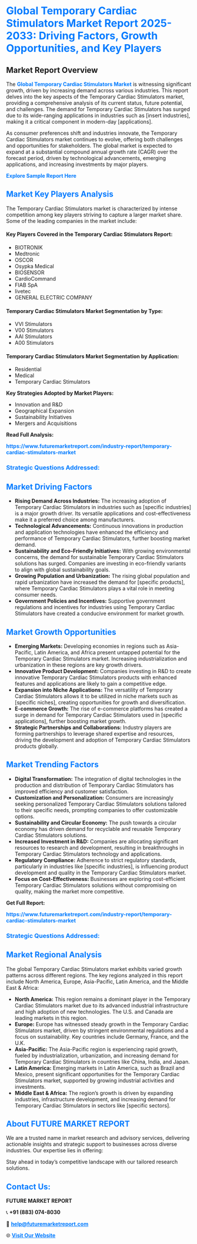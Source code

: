 <h1 style="color: #007BFF;">Global Temporary Cardiac Stimulators Market Report 2025-2033: Driving Factors, Growth Opportunities, and Key Players</h1>

<section id="overview">
<h2>Market Report Overview</h2>
<p>The <a href="https://www.futuremarketreport.com/industry-report/temporary-cardiac-stimulators-market" style="color: #007BFF; text-decoration: none;"><strong>Global Temporary Cardiac Stimulators Market</strong></a> is witnessing significant growth, driven by increasing demand across various industries. This report delves into the key aspects of the Temporary Cardiac Stimulators market, providing a comprehensive analysis of its current status, future potential, and challenges. The demand for Temporary Cardiac Stimulators has surged due to its wide-ranging applications in industries such as [insert industries], making it a critical component in modern-day [applications].</p>
<p>As consumer preferences shift and industries innovate, the Temporary Cardiac Stimulators market continues to evolve, offering both challenges and opportunities for stakeholders. The global market is expected to expand at a substantial compound annual growth rate (CAGR) over the forecast period, driven by technological advancements, emerging applications, and increasing investments by major players.</p>
</section>

<section id="overview">
<p><a href="https://www.futuremarketreport.com/request-sample/reportId=126878" style="color: #007BFF; text-decoration: none;"><strong>Explore Sample Report Here</strong></a></p>
</section>

<section id="key-players">
<h2 style="color: #007BFF;">Market Key Players Analysis</h2>
<p>The Temporary Cardiac Stimulators market is characterized by intense competition among key players striving to capture a larger market share. Some of the leading companies in the market include:</p>
<h4>Key Players Covered in the Temporary Cardiac Stimulators Report:</h4>
<ul><li>BIOTRONIK</li><li>Medtronic</li><li>OSCOR</li><li>Osypka Medical</li><li>BIOSENSOR</li><li>CardioCommand</li><li>FIAB SpA</li><li>livetec</li><li>GENERAL ELECTRIC COMPANY</li></ul>
<h4>Temporary Cardiac Stimulators Market Segmentation by Type:</h4>
<ul><li>VVI Stimulators</li><li>V00 Stimulators</li><li>AAI Stimulators</li><li>A00 Stimulators</li></ul>

<h4>Temporary Cardiac Stimulators Market Segmentation by Application:</h4>
<ul><li>Residential</li><li>Medical</li><li>Temporary Cardiac Stimulators</li></ul>
<p><strong>Key Strategies Adopted by Market Players:</strong></p>
<ul>
<li>Innovation and R&D</li>
<li>Geographical Expansion</li>
<li>Sustainability Initiatives</li>
<li>Mergers and Acquisitions</li>
</ul>
</section>

<section>
<p><strong>Read Full Analysis: </strong></p><a href="https://www.futuremarketreport.com/industry-report/temporary-cardiac-stimulators-market" style="color: #007BFF; text-decoration: none;"><strong>https://www.futuremarketreport.com/industry-report/temporary-cardiac-stimulators-market</strong></a>
<h3 style="color: #007BFF;">Strategic Questions Addressed:</h3>
</section>

<section id="driving-factors">
<h2 style="color: #007BFF;">Market Driving Factors</h2>
<ul>
<li><strong>Rising Demand Across Industries:</strong> The increasing adoption of Temporary Cardiac Stimulators in industries such as [specific industries] is a major growth driver. Its versatile applications and cost-effectiveness make it a preferred choice among manufacturers.</li>
<li><strong>Technological Advancements:</strong> Continuous innovations in production and application technologies have enhanced the efficiency and performance of Temporary Cardiac Stimulators, further boosting market demand.</li>
<li><strong>Sustainability and Eco-Friendly Initiatives:</strong> With growing environmental concerns, the demand for sustainable Temporary Cardiac Stimulators solutions has surged. Companies are investing in eco-friendly variants to align with global sustainability goals.</li>
<li><strong>Growing Population and Urbanization:</strong> The rising global population and rapid urbanization have increased the demand for [specific products], where Temporary Cardiac Stimulators plays a vital role in meeting consumer needs.</li>
<li><strong>Government Policies and Incentives:</strong> Supportive government regulations and incentives for industries using Temporary Cardiac Stimulators have created a conducive environment for market growth.</li>
</ul>
</section>

<section id="growth-opportunities">
<h2 style="color: #007BFF;">Market Growth Opportunities</h2>
<ul>
<li><strong>Emerging Markets:</strong> Developing economies in regions such as Asia-Pacific, Latin America, and Africa present untapped potential for the Temporary Cardiac Stimulators market. Increasing industrialization and urbanization in these regions are key growth drivers.</li>
<li><strong>Innovative Product Development:</strong> Companies investing in R&D to create innovative Temporary Cardiac Stimulators products with enhanced features and applications are likely to gain a competitive edge.</li>
<li><strong>Expansion into Niche Applications:</strong> The versatility of Temporary Cardiac Stimulators allows it to be utilized in niche markets such as [specific niches], creating opportunities for growth and diversification.</li>
<li><strong>E-commerce Growth:</strong> The rise of e-commerce platforms has created a surge in demand for Temporary Cardiac Stimulators used in [specific applications], further boosting market growth.</li>
<li><strong>Strategic Partnerships and Collaborations:</strong> Industry players are forming partnerships to leverage shared expertise and resources, driving the development and adoption of Temporary Cardiac Stimulators products globally.</li>
</ul>
</section>

<section id="trending-factors">
<h2 style="color: #007BFF;">Market Trending Factors</h2>
<ul>
<li><strong>Digital Transformation:</strong> The integration of digital technologies in the production and distribution of Temporary Cardiac Stimulators has improved efficiency and customer satisfaction.</li>
<li><strong>Customization and Personalization:</strong> Consumers are increasingly seeking personalized Temporary Cardiac Stimulators solutions tailored to their specific needs, prompting companies to offer customizable options.</li>
<li><strong>Sustainability and Circular Economy:</strong> The push towards a circular economy has driven demand for recyclable and reusable Temporary Cardiac Stimulators solutions.</li>
<li><strong>Increased Investment in R&D:</strong> Companies are allocating significant resources to research and development, resulting in breakthroughs in Temporary Cardiac Stimulators technology and applications.</li>
<li><strong>Regulatory Compliance:</strong> Adherence to strict regulatory standards, particularly in industries like [specific industries], is influencing product development and quality in the Temporary Cardiac Stimulators market.</li>
<li><strong>Focus on Cost-Effectiveness:</strong> Businesses are exploring cost-efficient Temporary Cardiac Stimulators solutions without compromising on quality, making the market more competitive.</li>
</ul>
</section>

<section>
<p><strong>Get Full Report: </strong></p><a href="https://www.futuremarketreport.com/industry-report/temporary-cardiac-stimulators-market" style="color: #007BFF; text-decoration: none;"><strong>https://www.futuremarketreport.com/industry-report/temporary-cardiac-stimulators-market</strong></a>
<h3 style="color: #007BFF;">Strategic Questions Addressed:</h3>
</section>


<section id="regional-analysis">
<h2 style="color: #007BFF;">Market Regional Analysis</h2>
<p>The global Temporary Cardiac Stimulators market exhibits varied growth patterns across different regions. The key regions analyzed in this report include North America, Europe, Asia-Pacific, Latin America, and the Middle East & Africa:</p>
<ul>
<li><strong>North America:</strong> This region remains a dominant player in the Temporary Cardiac Stimulators market due to its advanced industrial infrastructure and high adoption of new technologies. The U.S. and Canada are leading markets in this region.</li>
<li><strong>Europe:</strong> Europe has witnessed steady growth in the Temporary Cardiac Stimulators market, driven by stringent environmental regulations and a focus on sustainability. Key countries include Germany, France, and the U.K.</li>
<li><strong>Asia-Pacific:</strong> The Asia-Pacific region is experiencing rapid growth, fueled by industrialization, urbanization, and increasing demand for Temporary Cardiac Stimulators in countries like China, India, and Japan.</li>
<li><strong>Latin America:</strong> Emerging markets in Latin America, such as Brazil and Mexico, present significant opportunities for the Temporary Cardiac Stimulators market, supported by growing industrial activities and investments.</li>
<li><strong>Middle East & Africa:</strong> The region’s growth is driven by expanding industries, infrastructure development, and increasing demand for Temporary Cardiac Stimulators in sectors like [specific sectors].</li>
</ul>
</section>

<footer>
<h2 style="color: #007BFF;">About FUTURE MARKET REPORT</h2>
<p>We are a trusted name in market research and advisory services, delivering actionable insights and strategic support to businesses across diverse industries. Our expertise lies in offering:</p>

<p>Stay ahead in today’s competitive landscape with our tailored research solutions.</p>

<h2 style="color: #007BFF;">Contact Us:</h2>
<p><strong>FUTURE MARKET REPORT</strong></p>
<p>📞 <strong>+91 (883) 074-8030</strong></p>
<p>📧 <strong><a href="mailto:help@futuremarketreport.com" style="color: #007BFF;">help@futuremarketreport.com</a></strong></p>
<p>🌐 <strong><a href="https://www.futuremarketreport.com/" style="color: #007BFF;">Visit Our Website</a></strong></p>
</footer>